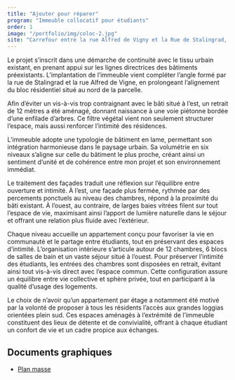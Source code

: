 ```yaml
---
title: "Ajouter pour réparer"
program: "Immeuble collocatif pour étudiants"
order: 1
image: "/portfolio/img/coloc-2.jpg"
site: "Carrefour entre la rue Alfred de Vigny et la Rue de Stalingrad, Village olympique, Grenoble"
---
```


Le projet s’inscrit dans une démarche de continuité avec le tissu urbain existant, en prenant appui sur les lignes directrices des bâtiments préexistants. L’implantation de l’immeuble vient compléter l’angle formé par la rue de Stalingrad et la rue Alfred de Vigne, en prolongeant l’alignement du bloc résidentiel situé au nord de la parcelle.

Afin d’éviter un vis-à-vis trop contraignant avec le bâti situé à l’est, un retrait de 12 mètres a été aménagé, donnant naissance à une voie piétonne bordée d’une enfilade d’arbres. Ce filtre végétal vient non seulement structurer l’espace, mais aussi renforcer l’intimité des résidences.

L’immeuble adopte une typologie de bâtiment en lame, permettant son intégration harmonieuse dans le paysage urbain. Sa volumétrie en six niveaux s’aligne sur celle du bâtiment le plus proche, créant ainsi un sentiment d’unité et de cohérence entre mon projet et son environnement immédiat. 

Le traitement des façades traduit une réflexion sur l’équilibre entre ouverture et intimité. À l’est, une façade plus fermée, rythmée par des percements ponctuels au niveau des chambres, répond à la proximité du bâti existant. À l’ouest, au contraire, de larges baies vitrées filent sur tout l’espace de vie, maximisant ainsi l’apport de lumière naturelle dans le séjour et offrant une relation plus fluide avec l’extérieur.

Chaque niveau accueille un appartement conçu pour favoriser la vie en communauté et le partage entre étudiants, tout en préservant des espaces d’intimité. L’organisation intérieure s’articule autour de 12 chambres, 6 blocs de salles de bain et un vaste séjour situé à l’ouest. Pour préserver l’intimité des étudiants, les entrées des chambres sont disposées en retrait, évitant ainsi tout vis-à-vis direct avec l’espace commun. Cette configuration assure un équilibre entre vie collective et sphère privée, tout en participant à la qualité d’usage des logements.

Le choix de n’avoir qu’un appartement par étage a notamment été motivé par la volonté de proposer à tous les résidents l’accès aux grandes loggias orientées plein sud. Ces espaces aménagés à l’extrémité de l’immeuble constituent des lieux de détente et de convivialité, offrant à chaque étudiant un confort de vie et un cadre propice aux échanges. 

## Documents graphiques
- [Plan masse](/portfolio/pdf/VIAUD_Alice_plan_masse.pdf)